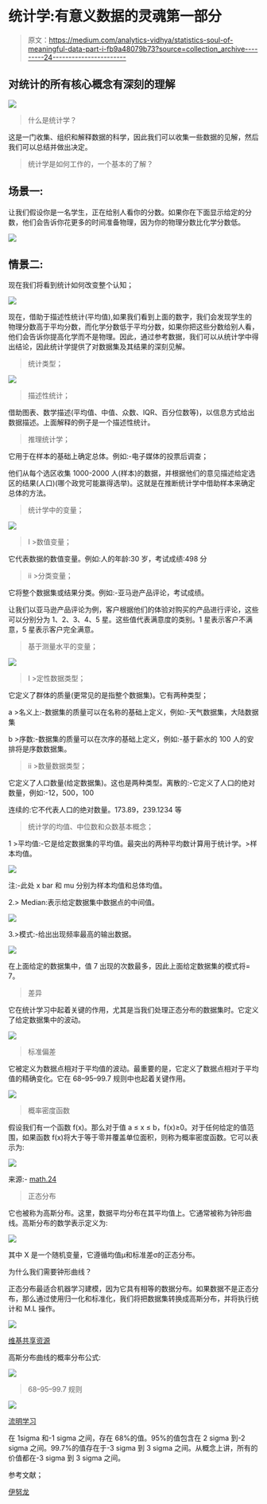 # 统计学:有意义数据的灵魂第一部分

> 原文：<https://medium.com/analytics-vidhya/statistics-soul-of-meaningful-data-part-i-fb9a48079b73?source=collection_archive---------24----------------------->

## 对统计的所有核心概念有深刻的理解

![](img/950599e7ccf79774a0a668ab3964125b.png)

> 什么是统计学？

这是一门收集、组织和解释数据的科学，因此我们可以收集一些数据的见解，然后我们可以总结并做出决定。

> 统计学是如何工作的，一个基本的了解？

## 场景一:

让我们假设你是一名学生，正在给别人看你的分数。如果你在下面显示给定的分数，他们会告诉你花更多的时间准备物理，因为你的物理分数比化学分数低。

![](img/9ce5cf28df40ed004723a4ea432c6947.png)

## 情景二:

现在我们将看到统计如何改变整个认知；

![](img/869da2c6efc2d1992f346db2bb05cfa0.png)

现在，借助于描述性统计(平均值),如果我们看到上面的数字，我们会发现学生的物理分数高于平均分数，而化学分数低于平均分数，如果你把这些分数给别人看，他们会告诉你提高化学而不是物理。因此，通过参考数据，我们可以从统计学中得出结论，因此统计学提供了对数据集及其结果的深刻见解。

> 统计类型；

![](img/9513b672e7abd2da83c482b8633ab86e.png)

> 描述性统计；

借助图表、数学描述(平均值、中值、众数、IQR、百分位数等)，以信息方式给出数据描述。上面解释的例子是一个描述性统计。

> 推理统计学；

它用于在样本的基础上确定总体。例如:-电子媒体的投票后调查；

他们从每个选区收集 1000-2000 人(样本)的数据，并根据他们的意见描述给定选区的结果(人口)(哪个政党可能赢得选举)。这就是在推断统计学中借助样本来确定总体的方法。

> 统计学中的变量；

![](img/06ef4ba7bfaf466f69199ea31608f662.png)

> I >数值变量；

它代表数据的数值变量。例如:人的年龄:30 岁，考试成绩:498 分

> ii >分类变量；

它将整个数据集或结果分类。例如:-亚马逊产品评论，考试成绩。

让我们以亚马逊产品评论为例，客户根据他们的体验对购买的产品进行评论，这些可以分别分为 1、2、3、4、5 星。这些值代表满意度的类别。1 星表示客户不满意，5 星表示客户完全满意。

> 基于测量水平的变量；

![](img/0806a091001026cd5caa9a4b576a7779.png)

> I >定性数据类型；

它定义了群体的质量(更常见的是指整个数据集)。它有两种类型；

a >名义上:-数据集的质量可以在名称的基础上定义，例如:-天气数据集，大陆数据集

b >序数:-数据集的质量可以在次序的基础上定义，例如:-基于薪水的 100 人的安排将是序数数据集。

> ii >数量数据类型；

它定义了人口数量(给定数据集)。这也是两种类型。离散的:-它定义了人口的绝对数量，例如:-12，500，100

连续的:它不代表人口的绝对数量。173.89，239.1234 等

> 统计学的均值、中位数和众数基本概念；

1 >平均值:-它是给定数据集的平均值。最突出的两种平均数计算用于统计学。>样本均值。

![](img/752c7c9bbc6aa5fb4a1b7cd592bbc64a.png)

注:-此处 x bar 和 mu 分别为样本均值和总体均值。

2.> Median:表示给定数据集中数据点的中间值。

![](img/fb96b8eb5426087fb11492e8c58bb291.png)

3.>模式:-给出出现频率最高的输出数据。

![](img/77aab6585be5b21520d3f33fe5a27f5f.png)

在上面给定的数据集中，值 7 出现的次数最多，因此上面给定数据集的模式将= 7。

> 差异

它在统计学习中起着关键的作用，尤其是当我们处理正态分布的数据集时。它定义了给定数据集中的波动。

![](img/5e0176ff80b40223e37e0d339d2e0b76.png)

> 标准偏差

它被定义为数据点相对于平均值的波动。最重要的是，它定义了数据点相对于平均值的精确变化。它在 68–95–99.7 规则中也起着关键作用。

![](img/67404146d27a972eafcbbb14ba871f2d.png)

> 概率密度函数

假设我们有一个函数 f(x)。那么对于值 a ≤ x ≤ b，f(x)≥0。对于任何给定的值范围，如果函数 f(x)将大于等于零并覆盖单位面积，则称为概率密度函数。它可以表示为:

![](img/57c902e7d72119c04b3c0661c05c7a61.png)

来源:- [math.24](https://www.google.com/search?q=Probability+density+function+of+unity+area&sxsrf=ALeKk00rmW-0SRXBcGWe6pDstX69tIyHXQ:1600520749213&source=lnms&tbm=isch&sa=X&ved=2ahUKEwiSkNm1pPXrAhVfzIsBHU0dDkkQ_AUoAXoECA0QAw&biw=1366&bih=625#imgrc=XkS052UjhrgIOM)

> 正态分布

它也被称为高斯分布。这里，数据平均分布在其平均值上。它通常被称为钟形曲线。高斯分布的数学表示定义为:

![](img/5833ce1a8d3e574f50fc2c380e46a0d9.png)

其中 X 是一个随机变量，它遵循均值μ和标准差σ的正态分布。

为什么我们需要钟形曲线？

正态分布最适合机器学习建模，因为它具有相等的数据分布。如果数据不是正态分布，那么通过使用归一化和标准化，我们将把数据集转换成高斯分布，并将执行统计和 M.L 操作。

![](img/529c2d0e0a3a5fef0cada71161a6cb93.png)

[维基共享资源](https://www.google.com/search?q=normal+distribution&sxsrf=ALeKk013uv5OgK090FdiIU56s7EJfb4t6Q:1600521100739&source=lnms&tbm=isch&sa=X&ved=2ahUKEwim0qjdpfXrAhUNrZQKHU9zCHwQ_AUoAXoECBYQAw&biw=1366&bih=576#imgrc=5A6guUHFR_JDgM&imgdii=5jb7PXr6kgP08M)

高斯分布曲线的概率分布公式:

![](img/f17918d4be828ef56ff9255db1c612f9.png)

> 68–95–99.7 规则

![](img/9874cfdc8e6e0cc45f2d4177b2a1b271.png)

[流明学习](https://www.google.com/search?q=68+percent+rule&sxsrf=ALeKk037RlR8C1Re81DNZoHTCXOX3YvYEA:1600761029620&source=lnms&tbm=isch&sa=X&ved=2ahUKEwi1ranEo_zrAhWCx4sBHblvBwsQ_AUoAnoECB0QBA&biw=1366&bih=625#imgrc=b0HauCkuBHOZpM)

在 1sigma 和-1 sigma 之间，存在 68%的值。95%的值包含在 2 sigma 到-2 sigma 之间。99.7%的值存在于-3 sigma 到 3 sigma 之间。从概念上讲，所有的价值都在-3 sigma 到 3 sigma 之间。

参考文献；

[伊努龙](https://ineuron.ai/)